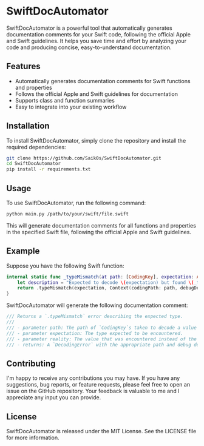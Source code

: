 # SwiftDocAutomator

SwiftDocAutomator is a powerful tool that automatically generates documentation comments for your Swift code, following the official Apple and Swift guidelines. It helps you save time and effort by analyzing your code and producing concise, easy-to-understand documentation.

## Features

- Automatically generates documentation comments for Swift functions and properties
- Follows the official Apple and Swift guidelines for documentation
- Supports class and function summaries
- Easy to integrate into your existing workflow

## Installation

To install SwiftDocAutomator, simply clone the repository and install the required dependencies:

```bash
git clone https://github.com/Saik0s/SwiftDocAutomator.git
cd SwiftDocAutomator
pip install -r requirements.txt
```

## Usage

To use SwiftDocAutomator, run the following command:

```bash
python main.py /path/to/your/swift/file.swift
```

This will generate documentation comments for all functions and properties in the specified Swift file, following the official Apple and Swift guidelines.

## Example

Suppose you have the following Swift function:

```swift
internal static func _typeMismatch(at path: [CodingKey], expectation: Any.Type, reality: Any) -> DecodingError {
    let description = "Expected to decode \(expectation) but found \(_typeDescription(of: reality)) instead."
    return .typeMismatch(expectation, Context(codingPath: path, debugDescription: description))
}
```

SwiftDocAutomator will generate the following documentation comment:

```swift
/// Returns a `.typeMismatch` error describing the expected type.
///
/// - parameter path: The path of `CodingKey`s taken to decode a value of this type.
/// - parameter expectation: The type expected to be encountered.
/// - parameter reality: The value that was encountered instead of the expected type.
/// - returns: A `DecodingError` with the appropriate path and debug description.
```

## Contributing

I'm happy to receive any contributions you may have. If you have any suggestions, bug reports, or feature requests, please feel free to open an issue on the GitHub repository. Your feedback is valuable to me and I appreciate any input you can provide.

## License

SwiftDocAutomator is released under the MIT License. See the LICENSE file for more information.
